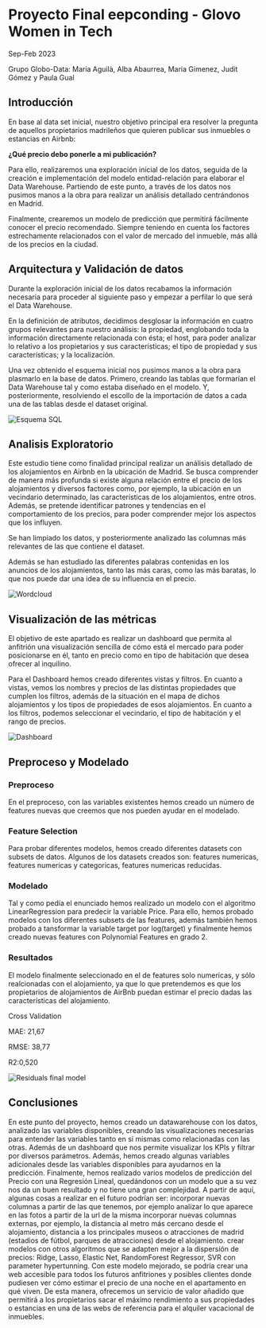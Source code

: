 # Proyecto Final eepconding - Glovo Women in Tech 
Sep-Feb 2023

Grupo Globo-Data: Maria Aguilà, Alba Abaurrea, Maria Gimenez, Judit Gómez y Paula Gual

 
## Introducción

En base al data set inicial, nuestro objetivo principal era resolver la pregunta de aquellos propietarios madrileños que quieren publicar sus inmuebles o estancias en Airbnb:

**¿Qué precio debo ponerle a mi publicación?**

Para ello, realizaremos una exploración inicial de los datos, seguida de la creación e implementación del modelo entidad-relación para elaborar el Data Warehouse. Partiendo de este punto, a través de los datos nos pusimos manos a la obra para realizar un análisis detallado centrándonos en Madrid. 

Finalmente, crearemos un modelo de predicción que permitirá fácilmente conocer el precio recomendado. Siempre teniendo en cuenta los factores estrechamente relacionados con el valor de mercado del inmueble, más allá de los precios en la ciudad. 

## Arquitectura y Validación de datos
Durante la exploración inicial de los datos recabamos la información necesaria para proceder al siguiente paso y empezar a perfilar lo que será el Data Warehouse.

En la definición de atributos, decidimos desglosar la información en cuatro grupos relevantes para nuestro análisis: la propiedad, englobando toda la información directamente relacionada con ésta; el host, para poder analizar lo relativo a los propietarios y sus características; el tipo de propiedad y sus características; y la localización.

Una vez obtenido el esquema inicial nos pusimos manos a la obra para plasmarlo en la base de datos. Primero, creando las tablas que formarían el Data Warehouse tal y como estaba diseñado en el modelo. Y, posteriormente, resolviendo el escollo de la importación de datos a cada una de las tablas desde el dataset original.

![Esquema SQL](https://github.com/paulagual/Proyecto-Final-Keepcoding/blob/main/img/Esquema-SQL.png?raw=true)

## Analisis Exploratorio 

Este estudio tiene como finalidad principal realizar un análisis detallado de los alojamientos en Airbnb en la ubicación de Madrid. Se busca comprender de manera más profunda si existe alguna relación entre el precio de los alojamientos y diversos factores como, por ejemplo, la ubicación en un vecindario determinado, las características de los alojamientos, entre otros. Además, se pretende identificar patrones y tendencias en el comportamiento de los precios, para poder comprender mejor los aspectos que los influyen.

Se han limpiado los datos, y posteriormente analizado las columnas más relevantes de las que contiene el dataset. 

Además se han estudiado las diferentes palabras contenidas en los anuncios de los alojamientos, tanto las más caras, como las más baratas, lo que nos puede dar una idea de su influencia en el precio.

![Wordcloud](https://github.com/paulagual/Proyecto-Final-Keepcoding/blob/main/img/wordcloud.png?raw=true)
 
## Visualización de las métricas

El objetivo de este apartado es realizar un dashboard que permita al anfitrión una visualización sencilla de cómo está el mercado para poder posicionarse en él, tanto en precio como en tipo de habitación que desea ofrecer al inquilino.

Para el Dashboard hemos creado diferentes vistas y filtros. En cuanto a vistas, vemos los nombres y precios de las distintas propiedades que cumplen los filtros, además de la situación en el mapa de dichos alojamientos y los tipos de propiedades de esos alojamientos. En cuanto a los filtros, podemos seleccionar el vecindario, el tipo de habitación y el rango de precios.

![Dashboard](https://github.com/paulagual/Proyecto-Final-Keepcoding/blob/main/img/Dashboard.png?raw=true)
 
## Preproceso y Modelado
 
### Preproceso
En el preproceso, con las variables existentes hemos creado un número de features nuevas que creemos que nos pueden ayudar en el modelado.
 
### Feature Selection
Para probar diferentes modelos, hemos creado diferentes datasets con subsets de datos. Algunos de los datasets creados son: features numericas, features numericas y categoricas, features numericas reducidas.

### Modelado

Tal y como pedía el enunciado hemos realizado un modelo con el algoritmo LinearRegression para predecir la variable Price.
Para ello, hemos probado modelos con los diferentes subsets de las features, además también hemos probado a tansformar la variable target por log(target) y finalmente hemos creado nuevas features con Polynomial Features en grado 2.

### Resultados
El modelo finalmente seleccionado en el de features solo numericas, y sólo realcionadas con el alojamiento, ya que lo que pretendemos es que los propietarios de alojamientos de AirBnb puedan estimar el precio dadas las características del alojamiento.

Cross Validation

MAE: 21,67

RMSE: 38,77

R2:0,520

![Residuals final model ](https://github.com/paulagual/Proyecto-Final-Keepcoding/blob/main/img/residuals-reduced-model.png?raw=true)


## Conclusiones

En este punto del proyecto, hemos creado un datawarehouse con los datos, analizado las variables disponibles, creando las visualizaciones necesarias para entender las variables tanto en sí mismas como relacionadas con las otras. Además de un dashboard que nos permite visualizar los KPIs y filtrar por diversos parámetros. 
Además, hemos creado algunas variables adicionales desde las variables disponibles para ayudarnos en la predicción. Finalmente, hemos realizado varios modelos de predicción del Precio con una Regresión Lineal, quedándonos con un modelo que a su vez nos da un buen resultado y no tiene una gran complejidad.
A partir de aquí, algunas cosas a realizar en el futuro podrían ser:
incorporar nuevas columnas a partir de las que tenemos, por ejemplo analizar lo que aparece en las fotos a partir de la url de la misma
incorporar nuevas columnas externas, por ejemplo, la distancia al metro más cercano desde el alojamiento, distancia a los principales museos o atracciones de madrid (estadios de fútbol, parques de atracciones) desde el alojamiento.
crear modelos con otros algoritmos que se adapten mejor a la dispersión de precios: Ridge, Lasso, Elastic Net, RandomForest Regressor, SVR con parameter hypertunning.
Con este modelo mejorado, se podría crear una web accesible para todos los futuros anfitriones y posibles clientes donde pudiesen ver cómo estimar el precio de una noche en el apartamento en qué viven. 
De esta manera, ofrecemos un servicio de valor añadido que permitirá a los propietarios sacar el máximo rendimiento a sus propiedades o estancias en una de las webs de referencia para el alquiler vacacional de inmuebles.


